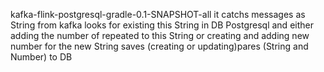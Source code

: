 kafka-flink-postgresql-gradle-0.1-SNAPSHOT-all
it	catchs messages as String from kafka
	looks for existing this String in DB Postgresql 
		and either adding the number of repeated to this String or creating and adding new number for the new String
	saves (creating or updating)pares (String and Number) to DB
